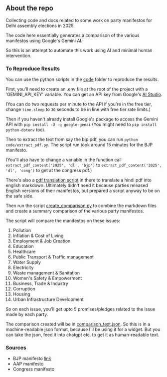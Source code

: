 ## About the repo
Collecting code and docs related to some work on party manifestos for Delhi assembly elections in 2025.

The code here essentially generates a comparison of the various manifestos using Google's Gemini AI. 

So this is an attempt to automate this work using AI and minimal human intervention.

### To Reproduce Results 
You can use the python scripts in the [code](/code) folder to reproduce the results. 

First, you'll need to create an .env file at the root of the project with a 'GEMINI_API_KEY' variable. You can get an API key from Google's [AI Studio](https://aistudio.google.com/).

(You can do two requests per minute to the API if you're in the free tier, change `time.sleep` to `30` seconds to be in line with free tier rate limits.)

Then if you haven't already install Google's package to access the Gemini API with `pip install -U -q google-genai` (You might need to `pip install python-dotenv` too).

Then to extract the text from say the bjp pdf, you can run `python code/extract_pdf.py`. The script run took around 15 minutes for the BJP manifesto.

(You'll also have to change a variable in the function call `extract_pdf_content('2025', 'dl', 'bjp')` to  `extract_pdf_content('2025', 'dl', 'cong')` to get at the congress pdf.)

There's also a [pdf translation script](code/translate_pdf.py) in there to translate a hindi pdf into english markdown. Ultimately didn't need it because parties released English versions of their manifestos, but prepared a script anyway to be on the safe side.

Then run the script [create_comparison.py](code/create_comparison.py) to combine the markdown files and create a summary comparison of the various party manifestos.

The script will compare the manifestos on these issues:
  1. Pollution
  2. Inflation & Cost of Living
  3. Employment & Job Creation
  4. Education
  5. Healthcare
  6. Public Transport & Traffic management
  7. Water Supply
  8. Electricity
  9. Waste management & Sanitation
  10. Women's Safety & Empowerment
  11. Business, Trade & Industry
  12. Corruption
  13. Housing
  14. Urban Infrastructure Development

So on each issue, you'll get upto 5 promises/pledges related to the issue made by each party.

The comparison created will be in [comparison_text.json](manifestos/comparison_text.json). So this is in a machine-readable json format, because I'll be using it for a widget. But you can take the json, feed it into chatgpt etc. to get it as human-readable text.

### Sources
* BJP manifesto [link](https://www.bjp.org/files/election-manifesto-documents/Delhi-Manifesto_25-01-2025_English_0.pdf)
* AAP manifesto
* Congress manifesto